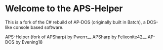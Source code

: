 # Welcome to the APS-Helper
This is a fork of the C# rebuild of AP-DOS (originally built in Batch), a DOS-like console based software.


APS-Helper (fork of APSharp) by Pwerrr__
APSharp by Felixonite42__
AP-DOS by Evening18

